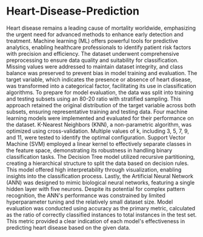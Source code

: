 # Heart-Disease-Prediction
Heart disease remains a leading cause of mortality worldwide, emphasizing the urgent need for advanced methods to enhance early detection and treatment. Machine learning (ML) offers powerful tools for predictive analytics, enabling healthcare professionals to identify patient risk factors with precision and efficiency.
The dataset underwent comprehensive preprocessing to ensure data quality and suitability for classification. Missing values were addressed to maintain dataset integrity, and class balance was preserved to prevent bias in model training and evaluation. The target variable, which indicates the presence or absence of heart disease, was transformed into a categorical factor, facilitating its use in classification algorithms. To prepare for model evaluation, the data was split into training and testing subsets using an 80-20 ratio with stratified sampling. This approach retained the original distribution of the target variable across both subsets, ensuring representative training and testing data.  Four machine learning models were implemented and evaluated for their performance on the dataset. K-Nearest Neighbors (KNN), a non-parametric algorithm, was optimized using cross-validation. Multiple values of k, including 3, 5, 7, 9, and 11, were tested to identify the optimal configuration. Support Vector Machine (SVM) employed a linear kernel to effectively separate classes in the feature space, demonstrating its robustness in handling binary classification tasks. The Decision Tree model utilized recursive partitioning, creating a hierarchical structure to split the data based on decision rules. This model offered high interpretability through visualization, enabling insights into the classification process. Lastly, the Artificial Neural Network (ANN) was designed to mimic biological neural networks, featuring a single hidden layer with five neurons. Despite its potential for complex pattern recognition, the ANN's performance was constrained by limited hyperparameter tuning and the relatively small dataset size.  Model evaluation was conducted using accuracy as the primary metric, calculated as the ratio of correctly classified instances to total instances in the test set. This metric provided a clear indication of each model's effectiveness in predicting heart disease based on the given data.
